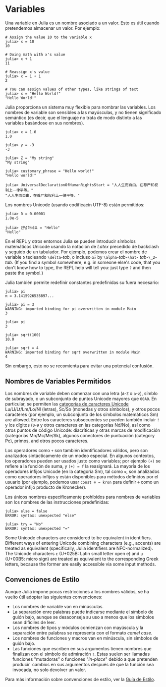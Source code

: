 # Variables

Una variable en Julia es un nombre asociado a un valor. Esto es útil cuando pretendemos almacenar un valor. 
Por ejemplo:

```julia-repl
# Assign the value 10 to the variable x
julia> x = 10
10

# Doing math with x's value
julia> x + 1
11

# Reassign x's value
julia> x = 1 + 1
2

# You can assign values of other types, like strings of text
julia> x = "Hello World!"
"Hello World!"
```

Julia proporciona un sistema muy flexible para nombrar las variables. Los nombres de variable son 
sensibles a las mayúsculas, y no tienen significado semántico (es decir, que el lenguaje no trata 
de modo distinto  a las variables basándose en sus nombres).

```jldoctest
julia> x = 1.0
1.0

julia> y = -3
-3

julia> Z = "My string"
"My string"

julia> customary_phrase = "Hello world!"
"Hello world!"

julia> UniversalDeclarationOfHumanRightsStart = "人人生而自由，在尊严和权利上一律平等。"
"人人生而自由，在尊严和权利上一律平等。"
```

Los nombres Unicode (usando codificacin UTF-8) están permitidos:

```jldoctest
julia> δ = 0.00001
1.0e-5

julia> 안녕하세요 = "Hello"
"Hello"
```

En el REPL y otros entornos Julia se pueden introducir símbolos matemáticos Unicode usando la notación de *Latex* precedido de backslash y seguido de un tabulador. Por ejemplo, podemos crear el nombre de variable `δ` tecleando `\delta`-*tab*, o incluso `α̂₂` by `\alpha`-*tab*-`\hat`-
*tab*-`\_2`-*tab*. (If you find a symbol somewhere, e.g. in someone else's code,
that you don't know how to type, the REPL help will tell you: just type `?` and
then paste the symbol.)

Julia también permite redefinir constantes predefinidas su fuera necesario:

```jldoctest
julia> pi
π = 3.1415926535897...

julia> pi = 3
WARNING: imported binding for pi overwritten in module Main
3

julia> pi
3

julia> sqrt(100)
10.0

julia> sqrt = 4
WARNING: imported binding for sqrt overwritten in module Main
4
```

Sin embargo, esto no se recomienta para evitar una potencial confusión.

## Nombres de Variables Permitidos

Los nombres de variable deben comenzar con una letra (`A`-`Z` o `a`-`z`), símblo de subrayado, o 
un subconjunto de puntos Unicode mayores que `00A0`. En particular, se permiten las 
[categorías de caracteres Unicode](http://www.fileformat.info/info/unicode/category/index.htm) 
Lu/Ll/Lt/Lm/Lo/Nl (letras), Sc/So (monedas y otros símbolos), y otros pocos caracteres 
(por ejemplo, un subconjunto de los símbolos matemáticos Sm) are allowed. Entre los caracteres 
subsecuentes se pueden también incluir `!` y los dígitos (`0`-`9` y otros caracteres en las 
categorías Nd/No), así como otros puntos de código Unicode: diacríticas y otras marcas de 
modificación (categorías Mn/Mc/Me/Sk), algunos conectores de puntuación (category Pc), 
primos, and otros pocos caracteres.

Los operadores como `+` son también identificadores válidos, pero son analizados sintácticamente 
de un modeo especial. En algunos contextos, los operadores pueden ser usados justo como variables; 
por ejemplo `(+)` se refiere a la función de suma, y `(+) = f` la reasignará. La mayoría de los 
operadores infijos Unicode (en la categoría Sm), tal como `⊕`, son analizados como operadores 
infijos y están disponibles para métodos definidos por el usuario (por ejemplo, podemos usar 
`const ⊗ = kron` para definir `⊗` como un operador infijo producto de Kronecker).

Los únicos nombres específicamente prohibidos para nombres de variables son los nombres de las 
instrucciones predefinidas:

```julia-repl
julia> else = false
ERROR: syntax: unexpected "else"

julia> try = "No"
ERROR: syntax: unexpected "="
```

Some Unicode characters are considered to be equivalent in identifiers.
Different ways of entering Unicode combining characters (e.g., accents)
are treated as equivalent (specifically, Julia identifiers are NFC-normalized).
The Unicode characters `ɛ` (U+025B: Latin small letter open e)
and `µ` (U+00B5: micro sign) are treated as equivalent to the corresponding
Greek letters, because the former are easily accessible via some input methods.

## Convenciones de Estilo

Aunque Julia impone pocas restricciones a los nombres válidos, se ha vuelto útil adoptar las 
siguientes convenciones:

* Los nombres de variable van en minúsculas.
* La separación enre palabras puede indicarse mediante el símbolo de guión bajo, aunque se desaconseja 
  su uso a menos que los símbolos sean difíciles de leer.
* Los nombres de tipos y módulos comienzan con mayúscula y la separación entre palabras se representa 
  con el formato *camel case*.
* Los nombres de funciones y macros van en minúscula, sin símbolos de guión bajo.
* Las funciones que escriben en sus argumentos tienen nombres que finalizan con el símbolo de admiración `!`.
  Estas suelen ser llamadas funciones "mutadoras" o funciones "*in-place*" debido a que pretenden producir 
  cambios en sus argumentos después de que la función sea invocada, no solo devolver un valor.
  
Para más información sobre convenciones de estilo, ver la [Guía de Estilo](@ref).
